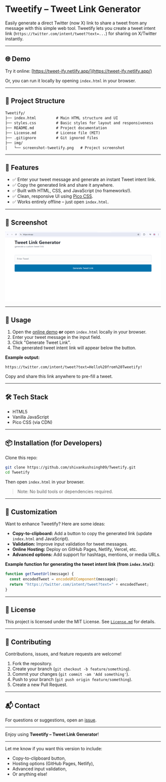 # Tweetify – Tweet Link Generator

Easily generate a direct Twitter (now X) link to share a tweet from any message with this simple web tool. Tweetify lets you create a tweet intent link (`https://twitter.com/intent/tweet?text=...`) for sharing on X/Twitter instantly.

---

## 🌐 Demo

Try it online: [https://tweet-ify.netlify.app/](https://tweet-ify.netlify.app/)

Or, you can run it locally by opening `index.html` in your browser.

---

## 📁 Project Structure

```
Tweetify/
├── index.html         # Main HTML structure and UI
├── styles.css         # Basic styles for layout and responsiveness
├── README.md          # Project documentation
├── License.md         # License file (MIT)
├── .gitignore         # Git ignored files
├── img/
│   └── screenshot-tweetify.png   # Project screenshot
```

---

## 🚀 Features

- ✅ Enter your tweet message and generate an instant Tweet intent link.
- ✅ Copy the generated link and share it anywhere.
- ✅ Built with HTML, CSS, and JavaScript (no frameworks!).
- ✅ Clean, responsive UI using [Pico CSS](https://picocss.com/).
- ✅ Works entirely offline – just open `index.html`.

---

## 📸 Screenshot

![Tweet Link Generator Screenshot](img/screenshot-tweetify.png)

---

## 🔧 Usage

1. Open the [online demo](https://tweet-ify.netlify.app/) **or** open `index.html` locally in your browser.
2. Enter your tweet message in the input field.
3. Click "Generate Tweet Link".
4. The generated tweet intent link will appear below the button.

**Example output:**

```
https://twitter.com/intent/tweet?text=Hello%20from%20Tweetify!
```

Copy and share this link anywhere to pre-fill a tweet.

---

## 🛠 Tech Stack

- HTML5
- Vanilla JavaScript
- Pico CSS (via CDN)

---

## 📦 Installation (for Developers)

Clone this repo:

```bash
git clone https://github.com/shivankushsingh09/Tweetify.git
cd Tweetify
```

Then open `index.html` in your browser.

> Note: No build tools or dependencies required.

---

## 📌 Customization

Want to enhance Tweetify? Here are some ideas:

- **Copy-to-clipboard:** Add a button to copy the generated link (update `index.html` and JavaScript).
- **Validation:** Improve input validation for tweet messages.
- **Online Hosting:** Deploy on GitHub Pages, Netlify, Vercel, etc.
- **Advanced options:** Add support for hashtags, mentions, or media URLs.

**Example function for generating the tweet intent link (from `index.html`):**
```js
function getTweetUrl(message) {
  const encodedTweet = encodeURIComponent(message);
  return "https://twitter.com/intent/tweet?text=" + encodedTweet;
}
```

---

## 🧾 License

This project is licensed under the MIT License. See [`License.md`](License.md) for details.

---

## 🙌 Contributing

Contributions, issues, and feature requests are welcome!

1. Fork the repository.
2. Create your branch (`git checkout -b feature/something`).
3. Commit your changes (`git commit -am 'Add something'`).
4. Push to your branch (`git push origin feature/something`).
5. Create a new Pull Request.

---

## 📬 Contact

For questions or suggestions, open an [issue](https://github.com/shivankushsingh09/Tweetify/issues).

---

Enjoy using **Tweetify – Tweet Link Generator**!

---

Let me know if you want this version to include:

- Copy-to-clipboard button,
- Hosting options (GitHub Pages, Netlify),
- Advanced input validation,
- Or anything else!
```
